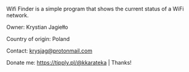 Wifi Finder is a simple program that shows the current status of a WiFi network.

Owner: Krystian Jagiełło

Country of origin: Poland

Contact: krysjag@protonmail.com

Donate me: https://tipply.pl/@kkarateka
 | Thanks!
